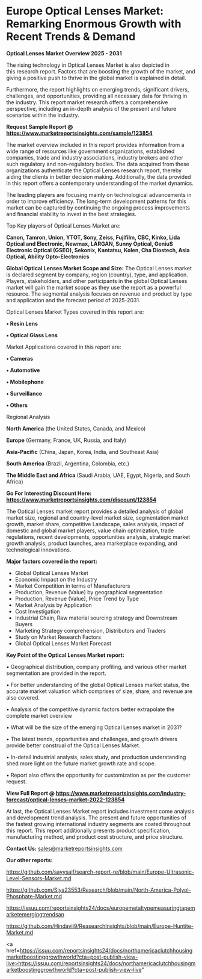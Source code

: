 # Europe Optical Lenses Market: Remarking Enormous Growth with Recent Trends & Demand

<Strong> Optical Lenses Market Overview 2025 - 2031</strong>

The rising technology in Optical Lenses Market is also depicted in this research report. Factors that are boosting the growth of the market, and giving a positive push to thrive in the global market is explained in detail.

Furthermore, the report highlights on emerging trends, significant drivers, challenges, and opportunities, providing all necessary data for thriving in the industry. This report market research offers a comprehensive perspective, including an in-depth analysis of the present and future scenarios within the industry.

<strong>Request Sample Report @ <a href=https://www.marketreportsinsights.com/sample/123854>https://www.marketreportsinsights.com/sample/123854</a></strong>

The market overview included in this report provides information from a wide range of resources like government organizations, established companies, trade and industry associations, industry brokers and other such regulatory and non-regulatory bodies. The data acquired from these organizations authenticate the Optical Lenses research report, thereby aiding the clients in better decision making. Additionally, the data provided in this report offers a contemporary understanding of the market dynamics.

The leading players are focusing mainly on technological advancements in order to improve efficiency. The long-term development patterns for this market can be captured by continuing the ongoing process improvements and financial stability to invest in the best strategies.

Top Key players of Optical Lenses Market are:

<strong>Canon, Tamron, Union, YTOT, Sony, Zeiss, Fujifilm, CBC, Kinko, Lida Optical and Electronic, Newmax, LARGAN, Sunny Optical, GeniuS Electronic Optical (GSEO), Sekonix, Kantatsu, Kolen, Cha Diostech, Asia Optical, Ability Opto-Electronics</strong>

<strong><b>Global Optical Lenses Market Scope and Size:</b></strong>
The Optical Lenses market is declared segment by company, region (country), type, and application. Players, stakeholders, and other participants in the global Optical Lenses market will gain the market scope as they use the report as a powerful resource. The segmental analysis focuses on revenue and product by type and application and the forecast period of 2025-2031.

Optical Lenses Market Types covered in this report are:

<strong>• Resin Lens

• Optical Glass Lens</strong>

Market Applications covered in this report are:

<strong>• Cameras

• Automotive

• Mobilephone

• Surveillance

• Others</strong> 

Regional Analysis

<strong>North America</strong> (the United States, Canada, and Mexico)

<strong>Europe</strong> (Germany, France, UK, Russia, and Italy)

<strong>Asia-Pacific</strong> (China, Japan, Korea, India, and Southeast Asia)

<strong>South America</strong> (Brazil, Argentina, Colombia, etc.)

<strong>The Middle East and Africa</strong> (Saudi Arabia, UAE, Egypt, Nigeria, and South Africa)

<strong>Go For Interesting Discount Here: <a href=https://www.marketreportsinsights.com/discount/123854>https://www.marketreportsinsights.com/discount/123854</a></strong>

The Optical Lenses market report provides a detailed analysis of global market size, regional and country-level market size, segmentation market growth, market share, competitive Landscape, sales analysis, impact of domestic and global market players, value chain optimization, trade regulations, recent developments, opportunities analysis, strategic market growth analysis, product launches, area marketplace expanding, and technological innovations.

<strong><b>Major factors covered in the report:</b></strong>
<ul>
  <li>Global Optical Lenses Market </li>
  <li>Economic Impact on the Industry</li>
  <li>Market Competition in terms of Manufacturers</li>
  <li>Production, Revenue (Value) by geographical segmentation</li>
  <li>Production, Revenue (Value), Price Trend by Type</li>
  <li>Market Analysis by Application</li>
  <li>Cost Investigation</li>
  <li>Industrial Chain, Raw material sourcing strategy and Downstream Buyers</li>
  <li>Marketing Strategy comprehension, Distributors and Traders</li>
  <li>Study on Market Research Factors</li>
  <li>Global Optical Lenses Market Forecast</li>
</ul>

<strong><b>Key Point of the Optical Lenses Market report:</b></strong>

• Geographical distribution, company profiling, and various other market segmentation are provided in the report.

• For better understanding of the global Optical Lenses market status, the accurate market valuation which comprises of size, share, and revenue are also covered.

• Analysis of the competitive dynamic factors better extrapolate the complete market overview

• What will be the size of the emerging Optical Lenses market in 2031?

• The latest trends, opportunities and challenges, and growth drivers provide better construal of the Optical Lenses Market.

• In-detail industrial analysis, sales study, and production understanding shed more light on the future market growth rate and scope.

• Report also offers the opportunity for customization as per the customer request.

<strong><b>View Full Report @ <a href=https://www.marketreportsinsights.com/industry-forecast/optical-lenses-market-2022-123854>https://www.marketreportsinsights.com/industry-forecast/optical-lenses-market-2022-123854</a></b></strong>


At last, the Optical Lenses Market report includes investment come analysis and development trend analysis. The present and future opportunities of the fastest growing international industry segments are coated throughout this report. This report additionally presents product specification, manufacturing method, and product cost structure, and price structure.

<strong>Contact Us:</strong>
sales@marketreportsinsights.com

<strong>Our other reports:</strong>

<a href=https://github.com/sayysaif/search-report-re/blob/main/Europe-Ultrasonic-Level-Sensors-Market.md>https://github.com/sayysaif/search-report-re/blob/main/Europe-Ultrasonic-Level-Sensors-Market.md</a>

<a href=https://github.com/Siya23553/Research/blob/main/North-America-Polyol-Phosphate-Market.md>https://github.com/Siya23553/Research/blob/main/North-America-Polyol-Phosphate-Market.md</a>

<a href=https://issuu.com/reportsinsights24/docs/europemetaltypemeasuringtapemarketemergingtrendsan>https://issuu.com/reportsinsights24/docs/europemetaltypemeasuringtapemarketemergingtrendsan</a>

<a href=https://github.com/Hindavii9/ReasearchInsights/blob/main/Europe-Huntite-Market.md>https://github.com/Hindavii9/ReasearchInsights/blob/main/Europe-Huntite-Market.md</a>

<a href=https://issuu.com/reportsinsights24/docs/northamericaclutchhousingmarketboostinggrowthworld?cta=post-publish-view-live>https://issuu.com/reportsinsights24/docs/northamericaclutchhousingmarketboostinggrowthworld?cta=post-publish-view-live</a>"
